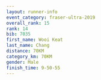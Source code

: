 ```yaml
---
layout: runner-info 
event_category: fraser-ultra-2019 
overall_rank: 15
rank: 14
bib: 7035
first_name: Wooi Keat
last_name: Chang
distance: 70KM
category_km: 70KM
gender: Male
finish_time: 9-50-55
---
```

